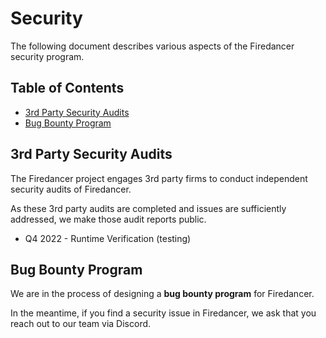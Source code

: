 # Security

The following document describes various aspects of the Firedancer security program.

## Table of Contents

- [3rd Party Security Audits](#3rd-Party-Security-Audits)
- [Bug Bounty Program](#Bug-Bounty-Program)

## 3rd Party Security Audits

The Firedancer project engages 3rd party firms to conduct independent security audits of Firedancer.

As these 3rd party audits are completed and issues are sufficiently addressed, we make those audit reports public.

- Q4 2022 - Runtime Verification (testing)

## Bug Bounty Program

We are in the process of designing a **bug bounty program** for Firedancer.

In the meantime, if you find a security issue in Firedancer, we ask that you reach out to our team via Discord.
